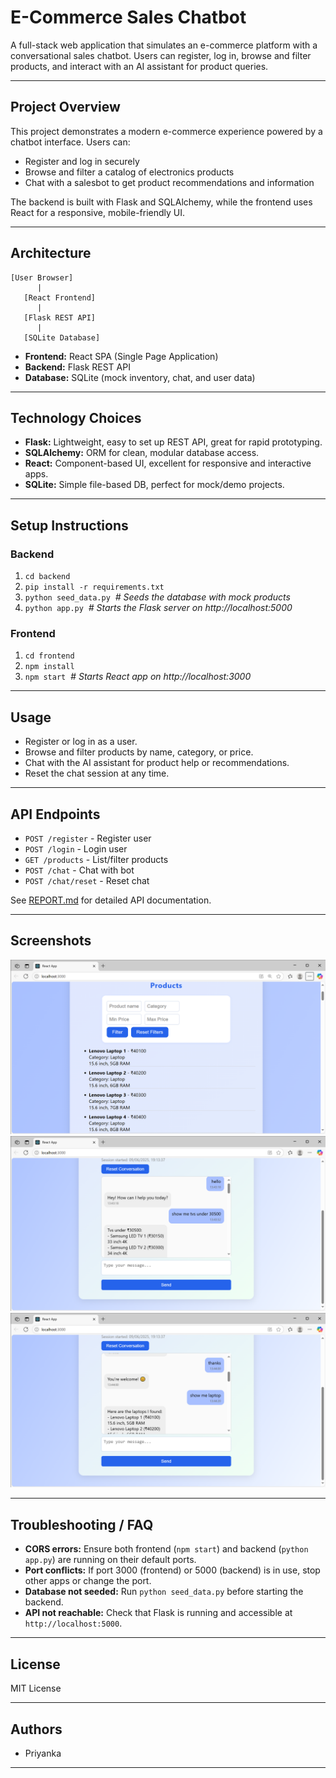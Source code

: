 # E-Commerce Sales Chatbot

A full-stack web application that simulates an e-commerce platform with a conversational sales chatbot. Users can register, log in, browse and filter products, and interact with an AI assistant for product queries.

---

## Project Overview

This project demonstrates a modern e-commerce experience powered by a chatbot interface. Users can:
- Register and log in securely
- Browse and filter a catalog of electronics products
- Chat with a salesbot to get product recommendations and information

The backend is built with Flask and SQLAlchemy, while the frontend uses React for a responsive, mobile-friendly UI.

---

## Architecture

```
[User Browser]
      |
   [React Frontend]
      |
   [Flask REST API]
      |
   [SQLite Database]
```

- **Frontend:** React SPA (Single Page Application)
- **Backend:** Flask REST API
- **Database:** SQLite (mock inventory, chat, and user data)

---

## Technology Choices

- **Flask:** Lightweight, easy to set up REST API, great for rapid prototyping.
- **SQLAlchemy:** ORM for clean, modular database access.
- **React:** Component-based UI, excellent for responsive and interactive apps.
- **SQLite:** Simple file-based DB, perfect for mock/demo projects.

---

## Setup Instructions

### Backend
1. `cd backend`
2. `pip install -r requirements.txt`
3. `python seed_data.py`  &nbsp;_# Seeds the database with mock products_
4. `python app.py`  &nbsp;_# Starts the Flask server on http://localhost:5000_

### Frontend
1. `cd frontend`
2. `npm install`
3. `npm start`  &nbsp;_# Starts React app on http://localhost:3000_

---

## Usage

- Register or log in as a user.
- Browse and filter products by name, category, or price.
- Chat with the AI assistant for product help or recommendations.
- Reset the chat session at any time.

---

## API Endpoints

- `POST /register` - Register user
- `POST /login` - Login user
- `GET /products` - List/filter products
- `POST /chat` - Chat with bot
- `POST /chat/reset` - Reset chat

See [REPORT.md](./REPORT.md) for detailed API documentation.

---

## Screenshots

 ![Product List Screenshot](frontend/public/Products.png)
 ![Chatbot Screenshot](frontend/public/chat.png)
 ![Chat History Screenshot](frontend/public/chats.png)

---

## Troubleshooting / FAQ

- **CORS errors:** Ensure both frontend (`npm start`) and backend (`python app.py`) are running on their default ports.
- **Port conflicts:** If port 3000 (frontend) or 5000 (backend) is in use, stop other apps or change the port.
- **Database not seeded:** Run `python seed_data.py` before starting the backend.
- **API not reachable:** Check that Flask is running and accessible at `http://localhost:5000`.

---

## License

MIT License

---

## Authors

- Priyanka

---
